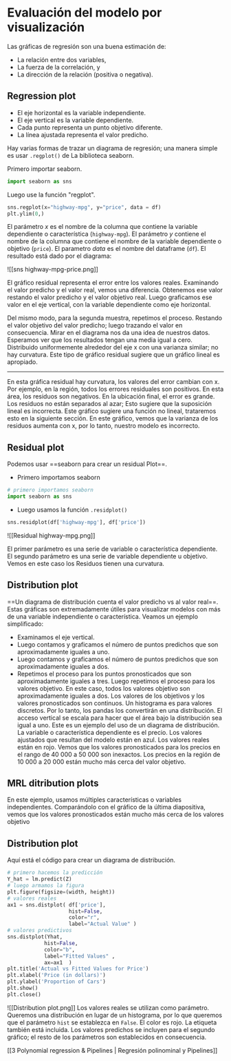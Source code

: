 # Evaluación del modelo por visualización
Las gráficas de regresión son una buena estimación de:
- La relación entre dos variables,
- La fuerza de la correlación, y
- La dirección de la relación (positiva o negativa).

## Regression plot
- El eje horizontal es la variable independiente.
- El eje vertical es la variable dependiente.
- Cada punto representa un punto objetivo diferente.
- La línea ajustada representa el valor predicho.

Hay varias formas de trazar un diagrama de regresión; una manera simple es usar `.regplot()` de La biblioteca seaborn.

Primero importar seaborn.
```py
import seaborn as sns
```
Luego use la función "regplot".
```py
sns.regplot(x="highway-mpg", y="price", data = df)
plt.ylim(0,)
```
El parámetro _x_ es el nombre de la columna que contiene la variable dependiente o característica (`highway-mpg`).
El parámetro _y_ contiene el nombre de la columna que contiene el nombre de la variable dependiente o objetivo (`price`).
El parametro _data_ es el nombre del dataframe (`df`).
El resultado está dado por el diagrama:

![[sns highway-mpg-price.png]]


El gráfico residual representa el error entre los valores reales.
Examinando el valor predicho y el valor real, vemos una diferencia.
Obtenemos ese valor restando el valor predicho y el valor objetivo real.
Luego graficamos ese valor en el eje vertical, con la variable dependiente como eje horizontal.

Del mismo modo, para la segunda muestra, repetimos el proceso.
Restando el valor objetivo del valor predicho; luego trazando el valor en consecuencia.
Mirar en el diagrama nos da una idea de nuestros datos.
Esperamos ver que los resultados tengan una media igual a cero.
Distribuido uniformemente alrededor del eje x con una varianza similar; no hay curvatura.
Este tipo de gráfico residual sugiere que un gráfico lineal es apropiado.

---
En esta gráfica residual hay curvatura, los valores del error cambian con x.
Por ejemplo, en la región, todos los errores residuales son positivos.
En esta área, los residuos son negativos.
En la ubicación final, el error es grande.
Los residuos no están separados al azar; Esto sugiere que la suposición lineal es incorrecta.
Este gráfico sugiere una función no lineal, trataremos esto en la siguiente sección.
En este gráfico, vemos que la varianza de los residuos aumenta con x, por lo tanto, nuestro modelo es incorrecto.

## Residual plot
Podemos usar ==seaborn para crear un residual Plot==.
- Primero importamos seaborn
```py
# primero importamos seaborn
import seaborn as sns
```
- Luego usamos la función `.residplot()`
```py
sns.residplot(df['highway-mpg'], df['price'])
```
![[Residual highway-mpg.png]]

El primer parámetro es una serie de variable o característica dependiente.
El segundo parámetro es una serie de variable dependiente u objetivo.
Vemos en este caso los Residuos tienen una curvatura.

## Distribution plot
==Un diagrama de distribución cuenta el valor predicho vs al valor real==.
Estas gráficas son extremadamente útiles para visualizar modelos con más de una variable independiente o característica.
Veamos un ejemplo simplificado: 
- Examinamos el eje vertical.
- Luego contamos y graficamos el número de puntos predichos que son aproximadamente iguales a uno.
- Luego contamos y graficamos el número de puntos predichos que son aproximadamente iguales a dos.
- Repetimos el proceso para los puntos pronosticados que son aproximadamente iguales a tres.
Luego repetimos el proceso para los valores objetivo.
En este caso, todos los valores objetivo son aproximadamente iguales a dos.
Los valores de los objetivos y los valores pronosticados son continuos.
Un histograma es para valores discretos.
Por lo tanto, los pandas los convertirán en una distribución.
El acceso vertical se escala para hacer que el área bajo la distribución sea igual a uno.
Este es un ejemplo del uso de un diagrama de distribución.
La variable o característica dependiente es el precio.
Los valores ajustados que resultan del modelo están en azul.
Los valores reales están en rojo.
Vemos que los valores pronosticados para los precios en el rango de 40 000 a 50 000 son inexactos.
Los precios en la región de 10 000 a 20 000 están mucho más cerca del valor objetivo.

## MRL ditribution plots
En este ejemplo, usamos múltiples características o variables independientes.
Comparándolo con el gráfico de la última diapositiva, vemos que los valores pronosticados están mucho más cerca de
los valores objetivo


## Distribution plot
Aquí está el código para crear un diagrama de distribución.
```py
# primero hacemos la predicción
Y_hat = lm.predict(Z)
# luego armamos la figura
plt.figure(figsize=(width, height))
# valores reales
ax1 = sns.distplot(	df['price'], 
					hist=False,
					color="r",
					label="Actual Value" )
# valores predictivos
sns.distplot(Yhat,
			hist=False, 
			color="b", 
			label="Fitted Values" ,
			ax=ax1	)
plt.title('Actual vs Fitted Values for Price')
plt.xlabel('Price (in dollars)')
plt.ylabel('Proportion of Cars')
plt.show()
plt.close()
```
![[Distribution plot.png]]
Los valores reales se utilizan como parámetro.
Queremos una distribución en lugar de un histograma, por lo que queremos que el parámetro `hist` se establezca en `False`.
El color es rojo.
La etiqueta también está incluida.
Los valores predichos se incluyen para el segundo gráfico; el resto de los parámetros son establecidos en consecuencia.


[[3 Polynomial regression & Pipelines | Regresión polinominal y Pipelines]]